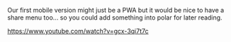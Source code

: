 
Our first mobile version might just be a PWA but it would be nice to have
a share menu too... so you could add something into polar for later reading. 

https://www.youtube.com/watch?v=gcx-3qi7t7c
